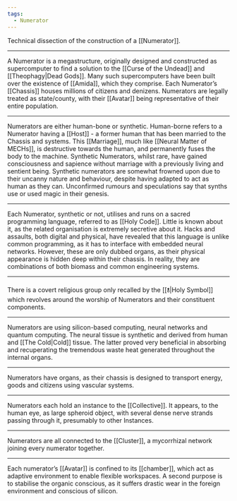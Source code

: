 ```yaml
---
tags:
  - Numerator
---
```

Technical dissection of the construction of a [[Numerator]]. 
***
A Numerator is a megastructure, originally designed and constructed as supercomputer to find a solution to the [[Curse of the Undead]] and [[Theophagy|Dead Gods]]. 
Many such supercomputers have been built over the existence of [[Amida]], which they comprise. Each Numerator’s [[Chassis]] houses millions of citizens and denizens. Numerators are legally treated as state/county, with their [[Avatar]] being representative of their entire population. 
***
Numerators are either human-bone or synthetic. 
Human-borne refers to a Numerator having a [[Host]] - a former human that has been married to the Chassis and systems. This [[Marriage]], much like [[Neural Matter of MECHs]], is destructive towards the human, and permanently fuses the body to the machine. 
Synthetic Numerators, whilst rare, have gained consciousness and sapience without marriage with a previously living and sentient being. Synthetic numerators are somewhat frowned upon due to their uncanny nature and behaviour, despite having adapted to act as human as they can. Unconfirmed rumours and speculations say that synths use or used magic in their genesis. 
***
Each Numerator, synthetic or not, utilises and runs on a sacred programming language, referred to as [[Holy Code]]. Little is known about it, as the related organisation is extremely secretive about it. Hacks and assaults, both digital and physical, have revealed that this language is unlike common programming, as it has to interface with embedded neural networks. 
However, these are only dubbed organs, as their physical appearance is hidden deep within their chassis. In reality, they are combinations of both biomass and common engineering systems. 
***
There is a covert religious group only recalled by the [[🝋|Holy Symbol]] which revolves around the worship of Numerators and their constituent components. 
***
Numerators are using silicon-based computing, neural networks and quantum computing. The neural tissue is synthetic and derived from human and [[The Cold|Cold]] tissue. The latter proved very beneficial in absorbing and recuperating the tremendous waste heat generated throughout the internal organs. 
***
Numerators have organs, as their chassis is designed to transport energy, goods and citizens using vascular systems. 
***
Numerators each hold an instance to the [[Collective]]. It appears, to the human eye, as large spheroid object, with several dense nerve strands passing through it, presumably to other Instances. 
***
Numerators are all connected to the [[Cluster]], a mycorrhizal network joining every numerator together. 
***
Each numerator’s [[Avatar]] is confined to its [[chamber]], which act as adaptive environment to enable flexible workspaces. A second purpose is to stabilise the organic conscious, as it suffers drastic wear in the foreign environment and conscious of silicon. 